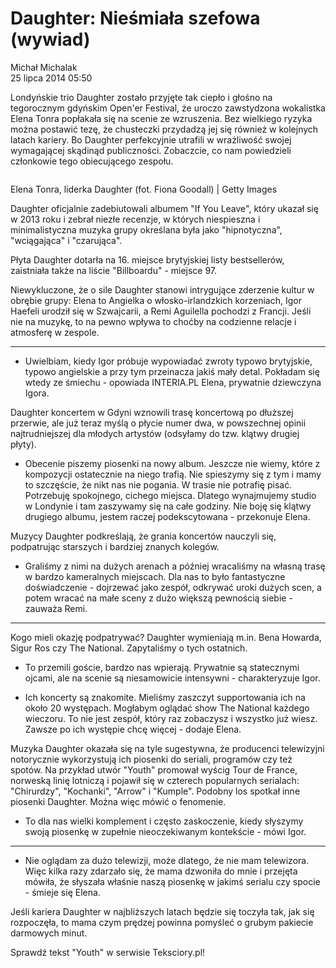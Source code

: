 # Daughter: Nieśmiała szefowa (wywiad)

Michał Michalak \
25 lipca 2014 05:50

Londyńskie trio Daughter zostało przyjęte tak ciepło i głośno na tegorocznym gdyńskim Open'er Festival, że uroczo zawstydzona wokalistka Elena Tonra popłakała się na scenie ze wzruszenia. Bez wielkiego ryzyka można postawić tezę, że chusteczki przydadzą jej się również w kolejnych latach kariery. Bo Daughter perfekcyjnie utrafili w wrażliwość swojej wymagającej skądinąd publiczności. Zobaczcie, co nam powiedzieli członkowie tego obiecującego zespołu.

<img src="">

Elena Tonra, liderka Daughter (fot. Fiona Goodall) \| Getty Images

Daughter oficjalnie zadebiutowali albumem "If You Leave", który ukazał się w 2013 roku i zebrał niezłe recenzje, w których niespieszna i minimalistyczna muzyka grupy określana była jako "hipnotyczna", "wciągająca" i "czarująca".

Płyta Daughter dotarła na 16. miejsce brytyjskiej listy bestsellerów, zaistniała także na liście "Billboardu" - miejsce 97.

Niewykluczone, że o sile Daughter stanowi intrygujące zderzenie kultur w obrębie grupy: Elena to Angielka o włosko-irlandzkich korzeniach, Igor Haefeli urodził się w Szwajcarii, a Remi Aguilella pochodzi z Francji. Jeśli nie na muzykę, to na pewno wpływa to choćby na codzienne relacje i atmosferę w zespole.

---

- Uwielbiam, kiedy Igor próbuje wypowiadać zwroty typowo brytyjskie, typowo angielskie a przy tym przeinacza jakiś mały detal. Pokładam się wtedy ze śmiechu - opowiada INTERIA.PL Elena, prywatnie dziewczyna Igora.

Daughter koncertem w Gdyni wznowili trasę koncertową po dłuższej przerwie, ale już teraz myślą o płycie numer dwa, w powszechnej opinii najtrudniejszej dla młodych artystów (odsyłamy do tzw. klątwy drugiej płyty).

- Obecenie piszemy piosenki na nowy album. Jeszcze nie wiemy, które z kompozycji ostatecznie na niego trafią. Nie spieszymy się z tym i mamy to szczęście, że nikt nas nie pogania. W trasie nie potrafię pisać. Potrzebuję spokojnego, cichego miejsca. Dlatego wynajmujemy studio w Londynie i tam zaszywamy się na całe godziny. Nie boję się klątwy drugiego albumu, jestem raczej podekscytowana - przekonuje Elena.

Muzycy Daughter podkreślają, że grania koncertów nauczyli się, podpatrując starszych i bardziej znanych kolegów.

- Graliśmy z nimi na dużych arenach a później wracaliśmy na własną trasę w bardzo kameralnych miejscach. Dla nas to było fantastyczne doświadczenie - dojrzewać jako zespół, odkrywać uroki dużych scen, a potem wracać na małe sceny z dużo większą pewnością siebie - zauważa Remi.


---

Kogo mieli okazję podpatrywać? Daughter wymieniają m.in. Bena Howarda, Sigur Ros czy The National. Zapytaliśmy o tych ostatnich.

- To przemili goście, bardzo nas wpierają. Prywatnie są statecznymi ojcami, ale na scenie są niesamowicie intensywni - charakteryzuje Igor.

- Ich koncerty są znakomite. Mieliśmy zaszczyt supportowania ich na około 20 występach. Mogłabym oglądać show The National każdego wieczoru. To nie jest zespół, który raz zobaczysz i wszystko już wiesz. Zawsze po ich występie chcę więcej - dodaje Elena.

Muzyka Daughter okazała się na tyle sugestywna, że producenci telewizyjni notorycznie wykorzystują ich piosenki do seriali, programów czy też spotów. Na przykład utwór "Youth" promował wyścig Tour de France, norweską linię lotniczą i pojawił się w czterech popularnych serialach: "Chirurdzy", "Kochanki", "Arrow" i "Kumple". Podobny los spotkał inne piosenki Daughter. Można więc mówić o fenomenie.

- To dla nas wielki komplement i często zaskoczenie, kiedy słyszymy swoją piosenkę w zupełnie nieoczekiwanym kontekście - mówi Igor.

---

- Nie oglądam za dużo telewizji, może dlatego, że nie mam telewizora. Więc kilka razy zdarzało się, że mama dzwoniła do mnie i przejęta mówiła, że słyszała właśnie naszą piosenkę w jakimś serialu czy spocie - śmieje się Elena.

Jeśli kariera Daughter w najbliższych latach będzie się toczyła tak, jak się rozpoczęła, to mama czym prędzej powinna pomyśleć o grubym pakiecie darmowych minut.

Sprawdź tekst "Youth" w serwisie Teksciory.pl!



